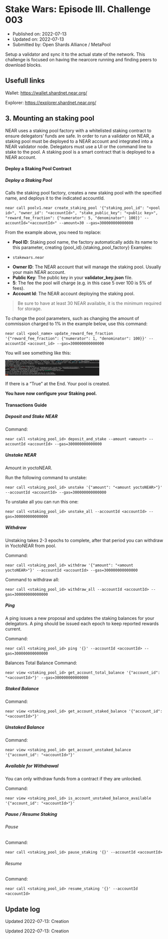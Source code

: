 # Stake Wars: Episode III. Challenge 003
* Published on: 2022-07-13
* Updated on: 2022-07-13
* Submitted by: Open Shards Alliance / MetaPool

Setup a validator and sync it to the actual state of the network. This challenge is focused on having the nearcore running and finding peers to download blocks.


## Usefull links

Wallet: https://wallet.shardnet.near.org/

Explorer: https://explorer.shardnet.near.org/ 



## 3. Mounting an staking pool

NEAR uses a staking pool factory with a whitelisted staking contract to ensure delegators’ funds are safe. In order to run a validator on NEAR, a staking pool must be deployed to a NEAR account and integrated into a NEAR validator node. Delegators must use a UI or the command line to stake to the pool. A staking pool is a smart contract that is deployed to a NEAR account.

#### Deploy a Staking Pool Contract
##### Deploy a Staking Pool
Calls the staking pool factory, creates a new staking pool with the specified name, and deploys it to the indicated accountId.

```
near call poolv1.near create_staking_pool '{"staking_pool_id": "<pool id>", "owner_id": "<accountId>", "stake_public_key": "<public key>", "reward_fee_fraction": {"numerator": 5, "denominator": 100}}' --accountId="<accountId>" --amount=30 --gas=300000000000000
```

From the example above, you need to replace:

* **Pool ID**: Staking pool name, the factory automatically adds its name to this parameter, creating {pool_id}.{staking_pool_factory}
Examples:   

- `stakewars.near`

* **Owner ID**: The NEAR account that will manage the staking pool. Usually your main NEAR account.
* **Public Key**: The public key in your **validator_key.json** file.
* **5**: The fee the pool will charge (e.g. in this case 5 over 100 is 5% of fees).
* **Account Id**: The NEAR account deploying the staking pool.

> Be sure to have at least 30 NEAR available, it is the minimum required for storage.

To change the pool parameters, such as changing the amount of commission charged to 1% in the example below, use this command:
```
near call <pool_name> update_reward_fee_fraction '{"reward_fee_fraction": {"numerator": 1, "denominator": 100}}' --accountId <account_id> --gas=300000000000000
```


You will see something like this:

![img](./images/pool.png)

If there is a “True” at the End. Your pool is created.

**You have now configure your Staking pool.**


#### Transactions Guide
##### Deposit and Stake NEAR

Command:
```
near call <staking_pool_id> deposit_and_stake --amount <amount> --accountId <accountId> --gas=300000000000000
```
##### Unstake NEAR
Amount in yoctoNEAR.

Run the following command to unstake:
```
near call <staking_pool_id> unstake '{"amount": "<amount yoctoNEAR>"}' --accountId <accountId> --gas=300000000000000
```
To unstake all you can run this one:
```
near call <staking_pool_id> unstake_all --accountId <accountId> --gas=300000000000000
```
##### Withdraw

Unstaking takes 2-3 epochs to complete, after that period you can withdraw in YoctoNEAR from pool.

Command:
```
near call <staking_pool_id> withdraw '{"amount": "<amount yoctoNEAR>"}' --accountId <accountId> --gas=300000000000000
```
Command to withdraw all:
```
near call <staking_pool_id> withdraw_all --accountId <accountId> --gas=300000000000000
```

##### Ping
A ping issues a new proposal and updates the staking balances for your delegators. A ping should be issued each epoch to keep reported rewards current.

Command:
```
near call <staking_pool_id> ping '{}' --accountId <accountId> --gas=300000000000000
```
Balances
Total Balance
Command:
```
near view <staking_pool_id> get_account_total_balance '{"account_id": "<accountId>"}' --gas=300000000000000
```
##### Staked Balance
Command:
```
near view <staking_pool_id> get_account_staked_balance '{"account_id": "<accountId>"}'
```
##### Unstaked Balance
Command:
```
near view <staking_pool_id> get_account_unstaked_balance '{"account_id": "<accountId>"}'
```
##### Available for Withdrawal
You can only withdraw funds from a contract if they are unlocked.

Command:
```
near view <staking_pool_id> is_account_unstaked_balance_available '{"account_id": "<accountId>"}'
```
##### Pause / Resume Staking
###### Pause
Command:
```
near call <staking_pool_id> pause_staking '{}' --accountId <accountId>
```
###### Resume
Command:
```
near call <staking_pool_id> resume_staking '{}' --accountId <accountId>
```

## Update log

Updated 2022-07-13: Creation

Updated 2022-07-13: Creation

